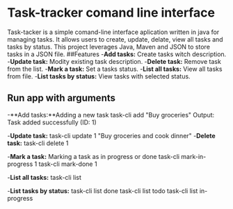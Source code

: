 # Task-tracker comand line interface
Task-tacker is a simple comand-line interface aplication written in java for managing tasks. It allows users to create, update, delate, view all tasks and tasks by status. This project leverages Java, Maven and JSON to store tasks in a JSON file.
##Features
-**Add tasks:** Create tasks witch description.
-**Update task:** Modity existing task description.
-**Delete task:** Remove task from the list.
-**Mark a task:** Set a tasks status.
-**List all tasks:** View all tasks from file.
-**List tasks by status:** View tasks with selected status.

## Run app with arguments
-**Add tasks:**Adding a new task
task-cli add "Buy groceries"
 Output: Task added successfully (ID: 1)

-**Update task:**
task-cli update 1 "Buy groceries and cook dinner"
-**Delete task:**
task-cli delete 1

-**Mark a task:** Marking a task as in progress or done
task-cli mark-in-progress 1
task-cli mark-done 1

-**List all tasks:** 
task-cli list

-**List tasks by status:**
task-cli list done
task-cli list todo
task-cli list in-progress
